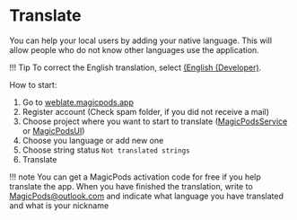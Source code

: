 # Translate

You can help your local users by adding your native language. This will allow people who do not know other languages use the application.

!!! Tip
    To correct the English translation, select [(English (Developer)](https://weblate.magicpods.app/projects/magicpods-windows/magicpodsui/en_devel/).

How to start:

1. Go to [weblate.magicpods.app](https://weblate.magicpods.app/engage/magicpods-windows/)
2. Register account (Check spam folder, if you did not receive a mail)
3. Choose project where you want to start to translate ([MagicPodsService](https://weblate.magicpods.app/projects/magicpods-windows/magicpodsservice/) or [MagicPodsUI](https://weblate.magicpods.app/projects/magicpods-windows/magicpodsui/))
4. Choose you language or add new one
5. Choose string status `Not translated strings`
6. Translate

!!! note
    You can get a MagicPods activation code for free if you help translate the app. When you have finished the translation, write to [MagicPods@outlook.com](mailto:MagicPods@outlook.com) and indicate what language you have translated and what is your nickname

